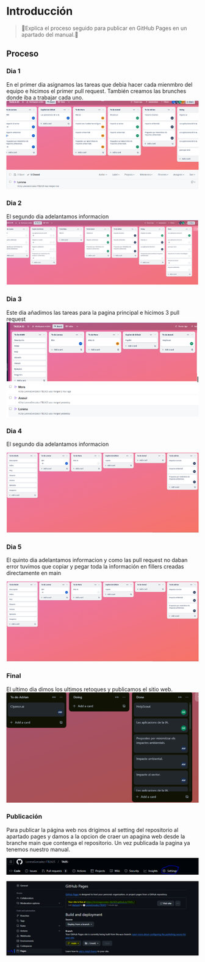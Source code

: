 # Introducción

>📃Explica el proceso seguido para publicar en GitHub Pages en un apartado del manual.📃
>

## Proceso

### Dia 1
En el primer dia asignamos las tareas que debia hacer cada mienmbro del equipo e hicimos el primer pull request. También creamos las brunches donde iba a trabajar cada uno.
![-](dia1.png)
![-](pull1.png)


### Dia 2
El segundo dia adelantamos informacion
![-](dia2.png)

### Dia 3
Este dia añadimos las tareas para la pagina principal e hicimos 3 pull request
![-](dia3.png)
![-](pull2.png)


### Dia 4
El segundo dia adelantamos informacion

![-](dia4.png)

### Dia 5
El quinto dia adelantamos informacion y como las pull request no daban error tuvimos que copiar y pegar toda la información en fillers creadas directamente en main

![-](dia4.png)

### Final 
El ultimo dia dimos los ultimos retoques y publicamos el sitio web.
![-](final.png)

### Publicación
Para publicar la página web nos drigimos al setting del repositorio al apartado pages y damos a la opcion de craer un apagina web desde la branche main que contenga el repositorio. Un vez publicada la pagina ya tenemos nuestro manual.

![-](sett.png)

![-](page.png)

